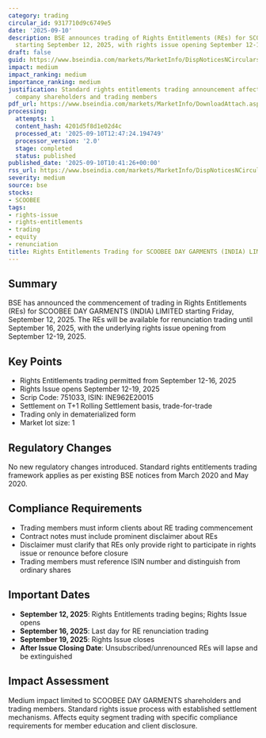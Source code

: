 ```yaml
---
category: trading
circular_id: 9317710d9c6749e5
date: '2025-09-10'
description: BSE announces trading of Rights Entitlements (REs) for SCOOBEE DAY GARMENTS
  starting September 12, 2025, with rights issue opening September 12-19, 2025.
draft: false
guid: https://www.bseindia.com/markets/MarketInfo/DispNoticesNCirculars.aspx?Noticeid={73700435-20E9-4698-A447-6EB79C935FB2}&noticeno=20250910-14&dt=09/10/2025&icount=14&totcount=46&flag=0
impact: medium
impact_ranking: medium
importance_ranking: medium
justification: Standard rights entitlements trading announcement affecting specific
  company shareholders and trading members
pdf_url: https://www.bseindia.com/markets/MarketInfo/DownloadAttach.aspx?id=20250910-14&attachedId=
processing:
  attempts: 1
  content_hash: 4201d5f8d1e02d4c
  processed_at: '2025-09-10T12:47:24.194749'
  processor_version: '2.0'
  stage: completed
  status: published
published_date: '2025-09-10T10:41:26+00:00'
rss_url: https://www.bseindia.com/markets/MarketInfo/DispNoticesNCirculars.aspx?Noticeid={73700435-20E9-4698-A447-6EB79C935FB2}&noticeno=20250910-14&dt=09/10/2025&icount=14&totcount=46&flag=0
severity: medium
source: bse
stocks:
- SCOOBEE
tags:
- rights-issue
- rights-entitlements
- trading
- equity
- renunciation
title: Rights Entitlements Trading for SCOOBEE DAY GARMENTS (INDIA) LIMITED
---
```


## Summary

BSE has announced the commencement of trading in Rights Entitlements (REs) for SCOOBEE DAY GARMENTS (INDIA) LIMITED starting Friday, September 12, 2025. The REs will be available for renunciation trading until September 16, 2025, with the underlying rights issue opening from September 12-19, 2025.

## Key Points

- Rights Entitlements trading permitted from September 12-16, 2025
- Rights Issue opens September 12-19, 2025
- Scrip Code: 751033, ISIN: INE962E20015
- Settlement on T+1 Rolling Settlement basis, trade-for-trade
- Trading only in dematerialized form
- Market lot size: 1

## Regulatory Changes

No new regulatory changes introduced. Standard rights entitlements trading framework applies as per existing BSE notices from March 2020 and May 2020.

## Compliance Requirements

- Trading members must inform clients about RE trading commencement
- Contract notes must include prominent disclaimer about REs
- Disclaimer must clarify that REs only provide right to participate in rights issue or renounce before closure
- Trading members must reference ISIN number and distinguish from ordinary shares

## Important Dates

- **September 12, 2025**: Rights Entitlements trading begins; Rights Issue opens
- **September 16, 2025**: Last day for RE renunciation trading
- **September 19, 2025**: Rights Issue closes
- **After Issue Closing Date**: Unsubscribed/unrenounced REs will lapse and be extinguished

## Impact Assessment

Medium impact limited to SCOOBEE DAY GARMENTS shareholders and trading members. Standard rights issue process with established settlement mechanisms. Affects equity segment trading with specific compliance requirements for member education and client disclosure.